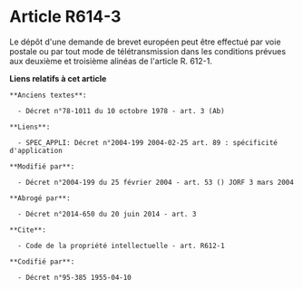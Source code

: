 # Article R614-3

Le dépôt d'une demande de brevet européen peut être effectué par voie postale ou par tout mode de télétransmission dans les
conditions prévues aux deuxième et troisième alinéas de l'article R. 612-1.

**Liens relatifs à cet article**

	**Anciens textes**:

	  - Décret n°78-1011 du 10 octobre 1978 - art. 3 (Ab)

	**Liens**:

	  - SPEC_APPLI: Décret n°2004-199 2004-02-25 art. 89 : spécificité d'application

	**Modifié par**:

	  - Décret n°2004-199 du 25 février 2004 - art. 53 () JORF 3 mars 2004

	**Abrogé par**:

	  - Décret n°2014-650 du 20 juin 2014 - art. 3

	**Cite**:

	  - Code de la propriété intellectuelle - art. R612-1

	**Codifié par**:

	  - Décret n°95-385 1955-04-10
